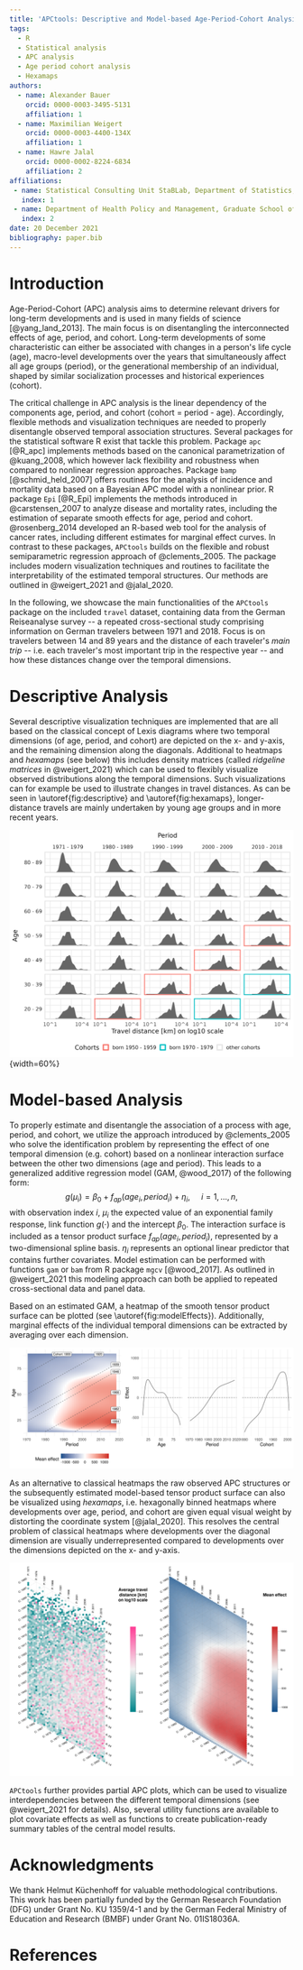 ```yaml
---
title: 'APCtools: Descriptive and Model-based Age-Period-Cohort Analysis'
tags:
  - R
  - Statistical analysis
  - APC analysis
  - Age period cohort analysis
  - Hexamaps
authors:
  - name: Alexander Bauer
    orcid: 0000-0003-3495-5131
    affiliation: 1
  - name: Maximilian Weigert
    orcid: 0000-0003-4400-134X
    affiliation: 1
  - name: Hawre Jalal
    orcid: 0000-0002-8224-6834 
    affiliation: 2
affiliations:
 - name: Statistical Consulting Unit StaBLab, Department of Statistics, LMU Munich, Germany
   index: 1
 - name: Department of Health Policy and Management, Graduate School of Public Health, University of Pittsburgh.
   index: 2
date: 20 December 2021
bibliography: paper.bib
---
```


# Introduction

Age-Period-Cohort (APC) analysis aims to determine relevant drivers for
long-term developments and is used in many fields of science [@yang_land_2013].
The main focus is on disentangling the interconnected effects of age, period, and
cohort.
Long-term developments of some characteristic can either be associated
with changes in a person's life cycle (age), macro-level developments over the years
that simultaneously affect all age groups (period), or the generational
membership of an individual, shaped by similar socialization processes and historical experiences
(cohort).

The critical challenge in APC analysis is the linear dependency of the
components age, period, and cohort (cohort = period - age).
Accordingly, flexible methods and visualization techniques are needed to properly
disentangle observed temporal association structures.
Several packages for the statistical software R exist that tackle this problem.
Package `apc` [@R_apc] implements methods based on the canonical parametrization
of @kuang_2008, which however lack flexibility and
robustness when compared to nonlinear regression approaches.
Package `bamp` [@schmid_held_2007] offers routines for the analysis of incidence and mortality
data based on a Bayesian APC model with a nonlinear prior.
R package `Epi` [@R_Epi] implements the methods introduced in @carstensen_2007
to analyze disease and mortality rates, including the estimation of separate
smooth effects for age, period and cohort.
@rosenberg_2014 developed an R-based web tool for the analysis of cancer rates,
including different estimates for marginal effect curves.
In contrast to these packages, `APCtools` builds on the flexible and robust
semiparametric regression approach of @clements_2005.
The package includes modern visualization techniques and routines to facilitate
the interpretability of the estimated temporal structures.
Our methods are outlined in @weigert_2021 and @jalal_2020.

In the following, we showcase the main functionalities of the `APCtools` package
on the included `travel` dataset, containing data from the German Reiseanalyse survey --
a repeated cross-sectional study comprising information on German travelers between
1971 and 2018.
Focus is on travelers between 14 and 89 years and the distance of each traveler's
_main trip_ -- i.e. each traveler's
most important trip in the respective year -- and how these distances change over the
temporal dimensions.


# Descriptive Analysis

Several descriptive visualization techniques are implemented that are all based on
the classical concept of Lexis diagrams where two temporal dimensions (of
age, period, and cohort) are depicted on the x- and y-axis, and the remaining
dimension along the diagonals.
Additional to heatmaps and _hexamaps_ (see below) this includes density matrices
(called _ridgeline matrices_ in @weigert_2021) which can be used to flexibly
visualize observed distributions along the temporal dimensions.
Such visualizations can for example be used to illustrate changes in travel distances.
As can be seen in \autoref{fig:descriptive} and \autoref{fig:hexamaps},
longer-distance travels are mainly undertaken by young age groups and in more recent years.

![Density matrix of the main trips' travel distance in different age and period groups. Two cohort groups are exemplarily highlighted. \label{fig:descriptive}](figures/1_densityMatrix.png){width=60%}



# Model-based Analysis

To properly estimate and disentangle the association of a process with age, period,
and cohort, we utilize the approach introduced by @clements_2005 who solve the
identification problem by representing the effect of one temporal dimension (e.g. cohort)
based on a nonlinear interaction surface between the other two dimensions
(age and period).
This leads to a generalized additive regression model (GAM, @wood_2017) of the
following form:
$$
g(\mu_i) = \beta_0 + f_{ap}(age_i, period_i) + \eta_i, \ \ \ \ \ i=1,\ldots,n,
$$
with observation index $i$, $\mu_i$ the expected value of an exponential family
response, link function $g(\cdot)$ and the intercept $\beta_0$.
The interaction surface is included as a tensor product surface $f_{ap}(age_i, period_i)$,
represented by a two-dimensional spline basis.
$\eta_i$ represents an optional linear predictor that contains further covariates.
Model estimation can be performed with functions `gam` or `bam` from R package
`mgcv` [@wood_2017].
As outlined in @weigert_2021 this modeling approach can both be applied to repeated
cross-sectional data and panel data.

Based on an estimated GAM, a heatmap of the smooth tensor product surface
can be plotted (see \autoref{fig:modelEffects}). Additionally, marginal
effects of the individual temporal dimensions can be extracted by averaging over
each dimension.

![Heatmap of the estimated tensor product surface (left pane) and marginal APC effects based on an additive model with the travel distance as response and no further control variables (right pane). \label{fig:modelEffects}](figures/2_modelEffects.png)

As an alternative to classical heatmaps the raw observed APC structures or
the subsequently estimated model-based tensor product surface can also be
visualized using _hexamaps_, i.e. hexagonally
binned heatmaps where developments over age, period, and cohort are given
equal visual weight by distorting the coordinate system [@jalal_2020].
This resolves the central problem of classical heatmaps where developments over
the diagonal dimension are visually underrepresented compared to developments
over the dimensions depicted on the x- and y-axis.

![Hexamaps of the observed travel distances (left pane) and the estimated tensor product surface based on an additive model with the travel distance as response and no further control variables (right pane). \label{fig:hexamaps}](figures/3_joinedHexamaps.png)

`APCtools` further provides partial APC plots, which can be used to visualize
interdependencies between the different temporal dimensions (see @weigert_2021
for details). Also, several utility functions are available to plot covariate
effects as well as functions to create publication-ready
summary tables of the central model results.


# Acknowledgments

We thank Helmut Küchenhoff for valuable methodological contributions.
This work has been partially funded by the German Research Foundation (DFG) under Grant No.
KU 1359/4-1 and by the German Federal Ministry of Education and
Research (BMBF) under Grant No. 01IS18036A.

# References
